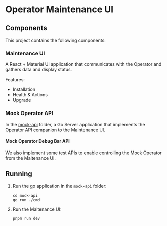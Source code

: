 # Operator Maintenance UI

## Components

This project contains the following components:

### Maintenance UI

A React + Material UI application that communicates with the Operator and gathers data and display status.

Features:

- Installation
- Health & Actions
- Upgrade

### Mock Operator API

In the [mock-api](./mock-api/) folder, a Go Server application that implements the Operator API companion to the Maintenance UI.

#### Mock Operator Debug Bar API

We also implement some test APIs to enable controlling the Mock Operator from the Maitenance UI.

## Running

1. Run the go application in the `mock-api` folder:

   ```
   cd mock-api
   go run ./cmd
   ```

2. Run the Maitenance UI:

   ```
   pnpm run dev
   ```
